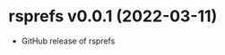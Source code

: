 <!-- NEWS.md is maintained by https://cynkra.github.io/fledge, do not edit -->

# rsprefs v0.0.1 (2022-03-11)

- GitHub release of rsprefs
